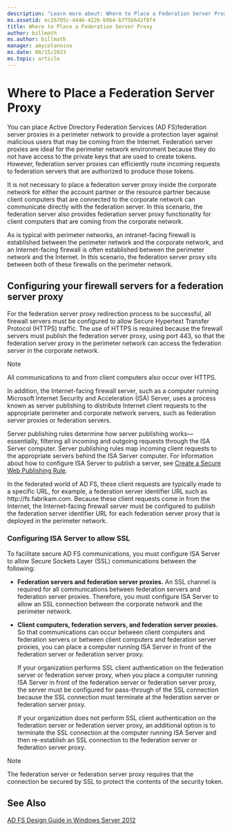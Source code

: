 ```yaml
---
description: "Learn more about: Where to Place a Federation Server Proxy"
ms.assetid: ec26705c-4446-4226-b9b4-b775b642f0f4
title: Where to Place a Federation Server Proxy
author: billmath
ms.author: billmath
manager: amycolannino
ms.date: 08/15/2023
ms.topic: article
---
```


# Where to Place a Federation Server Proxy

You can place Active Directory Federation Services \(AD FS\)federation server proxies in a perimeter network to provide a protection layer against malicious users that may be coming from the Internet. Federation server proxies are ideal for the perimeter network environment because they do not have access to the private keys that are used to create tokens. However, federation server proxies can efficiently route incoming requests to federation servers that are authorized to produce those tokens.

It is not necessary to place a federation server proxy inside the corporate network for either the account partner or the resource partner because client computers that are connected to the corporate network can communicate directly with the federation server. In this scenario, the federation server also provides federation server proxy functionality for client computers that are coming from the corporate network.

As is typical with perimeter networks, an intranet\-facing firewall is established between the perimeter network and the corporate network, and an Internet\-facing firewall is often established between the perimeter network and the Internet. In this scenario, the federation server proxy sits between both of these firewalls on the perimeter network.

## Configuring your firewall servers for a federation server proxy
For the federation server proxy redirection process to be successful, all firewall servers must be configured to allow Secure Hypertext Transfer Protocol \(HTTPS\) traffic. The use of HTTPS is required because the firewall servers must publish the federation server proxy, using port 443, so that the federation server proxy in the perimeter network can access the federation server in the corporate network.

> [!NOTE]
> All communications to and from client computers also occur over HTTPS.

In addition, the Internet\-facing firewall server, such as a computer running Microsoft Internet Security and Acceleration \(ISA\) Server, uses a process known as server publishing to distribute Internet client requests to the appropriate perimeter and corporate network servers, such as federation server proxies or federation servers.

Server publishing rules determine how server publishing works—essentially, filtering all incoming and outgoing requests through the ISA Server computer. Server publishing rules map incoming client requests to the appropriate servers behind the ISA Server computer. For information about how to configure ISA Server to publish a server, see [Create a Secure Web Publishing Rule](/previous-versions/tn-archive/bb794871(v=technet.10)).

In the federated world of AD FS, these client requests are typically made to a specific URL, for example, a federation server identifier URL such as http:\//fs.fabrikam.com. Because these client requests come in from the Internet, the Internet\-facing firewall server must be configured to publish the federation server identifier URL for each federation server proxy that is deployed in the perimeter network.

### Configuring ISA Server to allow SSL
To facilitate secure AD FS communications, you must configure ISA Server to allow Secure Sockets Layer \(SSL\) communications between the following:

-   **Federation servers and federation server proxies.** An SSL channel is required for all communications between federation servers and federation server proxies. Therefore, you must configure ISA Server to allow an SSL connection between the corporate network and the perimeter network.

-   **Client computers, federation servers, and federation server proxies.** So that communications can occur between client computers and federation servers or between client computers and federation server proxies, you can place a computer running ISA Server in front of the federation server or federation server proxy.

    If your organization performs SSL client authentication on the federation server or federation server proxy, when you place a computer running ISA Server in front of the federation server or federation server proxy, the server must be configured for pass\-through of the SSL connection because the SSL connection must terminate at the federation server or federation server proxy.

    If your organization does not perform SSL client authentication on the federation server or federation server proxy, an additional option is to terminate the SSL connection at the computer running ISA Server and then re\-establish an SSL connection to the federation server or federation server proxy.

> [!NOTE]
> The federation server or federation server proxy requires that the connection be secured by SSL to protect the contents of the security token.

## See Also
[AD FS Design Guide in Windows Server 2012](AD-FS-Design-Guide-in-Windows-Server-2012.md)

